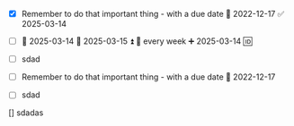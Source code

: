 - [x] Remember to do that important thing - with a due date 📅 2022-12-17 ✅ 2025-03-14
- [ ] 📅 2025-03-14 🛫 2025-03-15 ⏫ 🔁 every week ➕ 2025-03-14 🆔

-[ ] sdad


- [ ] Remember to do that important thing - with a due date 📅 2022-12-17

- [ ] sdad

[] sdadas